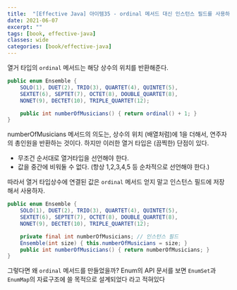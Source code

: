 ```yaml
---
title:  "[Effective Java] 아이템35 - ordinal 메서드 대신 인스턴스 필드를 사용하라"
date: 2021-06-07
excerpt: ""
tags: [book, effective-java]
classes: wide
categories: [book/effective-java]
---
```


열거 타입의 `ordinal` 메서드는 해당 상수의 위치를 반환해준다.

``` java
public enum Ensemble {
    SOLO(1), DUET(2), TRIO(3), QUARTET(4), QUINTET(5),
    SEXTET(6), SEPTET(7), OCTET(8), DOUBLE_QUARTET(8),
    NONET(9), DECTET(10), TRIPLE_QUARTET(12);

    public int numberOfMusicians() { return ordinal() + 1; }
}
```

numberOfMusicians 메서드의 의도는, 상수의 위치 (배열처럼)에 1을 더해서, 연주자의 총인원을 반환하는 것이다. 하지만 이러한 열거 타입은 (끔찍한) 단점이 있다.

- 무조건 순서대로 열거타입을 선언해야 한다.
- 값을 중간에 비워둘 수 없다. (항상 1,2,3,4,5 등 순차적으로 선언해야 한다.)

따라서 열거 타입상수에 연결된 값은 `ordinal` 메서드 얻지 말고 인스턴스 필드에 저장해서 사용하자.

``` java
public enum Ensemble {
    SOLO(1), DUET(2), TRIO(3), QUARTET(4), QUINTET(5),
    SEXTET(6), SEPTET(7), OCTET(8), DOUBLE_QUARTET(8),
    NONET(9), DECTET(10), TRIPLE_QUARTET(12);

    private final int numberOfMusicians; // 인스턴스 필드
    Ensemble(int size) { this.numberOfMusicians = size; }
    public int numberOfMusicians() { return numberOfMusicians; }
}
```

그렇다면 왜 `ordinal` 메서드를 만들었을까? Enum의 API 문서를 보면 `EnumSet`과 `EnumMap`의 자료구조에 쓸 목적으로 설계되었다 라고 적혀있다
